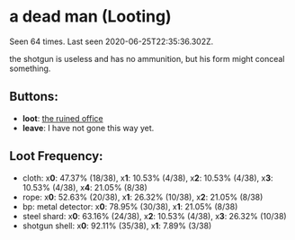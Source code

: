 # a dead man (Looting)

Seen 64 times. Last seen 2020-06-25T22:35:36.302Z.

the shotgun is useless and has no ammunition, but his form might conceal something.

## Buttons:

- **loot**: [the ruined office](the-ruined-office-Nnkh4ub.md)
- **leave**: I have not gone this way yet.

## Loot Frequency:

  - cloth: x**0**: 47.37% (18/38), x**1**: 10.53% (4/38), x**2**: 10.53% (4/38), x**3**: 10.53% (4/38), x**4**: 21.05% (8/38)
  - rope: x**0**: 52.63% (20/38), x**1**: 26.32% (10/38), x**2**: 21.05% (8/38)
  - bp: metal detector: x**0**: 78.95% (30/38), x**1**: 21.05% (8/38)
  - steel shard: x**0**: 63.16% (24/38), x**2**: 10.53% (4/38), x**3**: 26.32% (10/38)
  - shotgun shell: x**0**: 92.11% (35/38), x**1**: 7.89% (3/38)